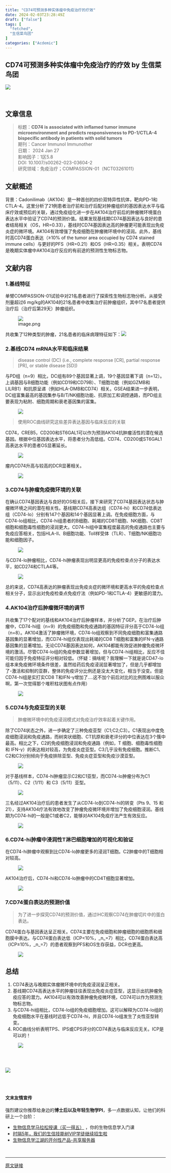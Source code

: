 ```yaml
---
title: "CD74可预测多种实体瘤中免疫治疗的疗效"
date: 2024-02-03T23:28:49Z
draft: ["false"]
tags: [
  "fetched",
  "生信菜鸟团"
]
categories: ["Acdemic"]
---
```

CD74可预测多种实体瘤中免疫治疗的疗效 by 生信菜鸟团
------
<div><p><img data-imgfileid="100036408" data-ratio="0.4935185185185185" data-s="300,640" data-src="https://mmbiz.qpic.cn/mmbiz_png/iaRJcrq2LosictxuG2ia944dVN0zejjW1FloA3EVDse82hLuU1Kb9ibKibfH1zdF9RSewOTw0hibz9FmiaNiaddNn6kicWQ/640?wx_fmt=png&amp;from=appmsg" data-type="png" data-w="1080" src="https://mmbiz.qpic.cn/mmbiz_png/iaRJcrq2LosictxuG2ia944dVN0zejjW1FloA3EVDse82hLuU1Kb9ibKibfH1zdF9RSewOTw0hibz9FmiaNiaddNn6kicWQ/640?wx_fmt=png&amp;from=appmsg"></p><p><br></p><section data-tool="mdnice编辑器" data-website="https://www.mdnice.com"><h2 data-tool="mdnice编辑器"><span></span><span>文章信息</span></h2><blockquote data-tool="mdnice编辑器"><p><span>标题：</span><strong>CD74 is associated with inflamed tumor immune microenvironment and predicts responsiveness to PD-1/CTLA-4 bispecific antibody in patients with solid tumors</strong><br><span>期刊：</span>Cancer Immunol Immunother<br><span>日期：</span> 2024 Jan 27<br><span>影响因子：</span>1区5.8<br><span>DOI:</span> 10.1007/s00262-023-03604-2<br><span>研究领域：</span>免疫治疗；COMPASSION-01（NCT03261011）</p></blockquote><h2 data-tool="mdnice编辑器"><span></span><span>文献概述</span></h2><p data-tool="mdnice编辑器"><span>背景：</span>Cadonilimab（AK104）是一种首创的四价双特异性抗体，靶向PD-1和CTLA-4。这里分析了21例患者治疗前和治疗后配对肿瘤组织的基因表达水平与临床疗效或预后的关联，通过免疫组化进一步在AK104治疗前后的肿瘤微环境蛋白表达水平中验证了CD74的预测价值。结果发现<span>基线期CD74基因表达与良好的患者结局相关（OS，HR=0.33）</span>，基线时CD74基因表达高的肿瘤更可能表现出免疫炎症的微环境。AK104有效增强了免疫细胞在肿瘤微环境中的浸润。此外，<span>基线时高CD74蛋白表达（≥10% of the tumor area occupied by CD74 stained immune cells）与更好的PFS（HR=0.21）和OS（HR=0.35）相关</span>。表明CD74是晚期实体瘤中AK104治疗反应的有前途的预测性生物标志物。</p><h2 data-tool="mdnice编辑器"><span></span><span>文献内容</span></h2><h3 data-tool="mdnice编辑器"><span></span><span>1.基线特征</span><span></span></h3><p data-tool="mdnice编辑器">单臂COMPASSION-01试验中对21名患者进行了探索性生物标志物分析。从接受剂量超过6 mg/kg的AK104的21名患者中收集治疗前肿瘤组织，其中17名患者提供治疗后（治疗后第29天）肿瘤组织。</p><figure data-tool="mdnice编辑器"><img data-imgfileid="100036410" data-ratio="0.566145092460882" data-src="https://mmbiz.qpic.cn/mmbiz_png/iaRJcrq2LosictxuG2ia944dVN0zejjW1FllOquPzibk2icM2Y7GrAvDcmAVfHrkTdXFVia1QaL1IydjFe03Kkzg6Jiaw/640?wx_fmt=png&amp;from=appmsg" data-type="png" data-w="703" src="https://mmbiz.qpic.cn/mmbiz_png/iaRJcrq2LosictxuG2ia944dVN0zejjW1FllOquPzibk2icM2Y7GrAvDcmAVfHrkTdXFVia1QaL1IydjFe03Kkzg6Jiaw/640?wx_fmt=png&amp;from=appmsg"><figcaption>image.png</figcaption></figure><p data-tool="mdnice编辑器">共收集了12种类型的肿瘤，21名患者的临床病理特征如下：<img data-imgfileid="100036411" data-ratio="1.6348448687350836" data-src="https://mmbiz.qpic.cn/mmbiz_png/iaRJcrq2LosictxuG2ia944dVN0zejjW1Fltmscia7iaz3iaiaeABQnKgutnjzm2TCMnK4Q98wBy7fiaGpyNWuCia35tF8g/640?wx_fmt=png&amp;from=appmsg" data-type="png" data-w="838" src="https://mmbiz.qpic.cn/mmbiz_png/iaRJcrq2LosictxuG2ia944dVN0zejjW1Fltmscia7iaz3iaiaeABQnKgutnjzm2TCMnK4Q98wBy7fiaGpyNWuCia35tF8g/640?wx_fmt=png&amp;from=appmsg"></p><h3 data-tool="mdnice编辑器"><span></span><span>2.基线CD74 mRNA水平和临床结果</span><span></span></h3><blockquote data-tool="mdnice编辑器"><p>disease control (DC) (i.e., complete response [CR], partial response [PR], or stable disease [SD])</p></blockquote><p data-tool="mdnice编辑器">与PD组（n=9）相比，DC组有89个基因显著上调，19个基因显著下调（n=12）。上调基因与B细胞功能（例如CD19和CD79B）、T细胞功能（例如GZMB和LILRB1）和抗原呈递（例如HLA-DMB和CD74）相关。GSEA结果进一步表明，DC组富集最高的基因集参与B/T/NK细胞功能、抗原加工和调控通路，而PD组主要表现为粘附、细胞周期和衰老基因集的富集。</p><figure data-tool="mdnice编辑器"><img data-imgfileid="100036414" data-ratio="0.5833333333333334" data-src="https://mmbiz.qpic.cn/mmbiz_png/iaRJcrq2LosictxuG2ia944dVN0zejjW1FlX9tjaib0ALFARlMc8CudAZibIOwCicZybbpia2D27lw0AfkRVOpzQeMVkg/640?wx_fmt=png&amp;from=appmsg" data-type="png" data-w="1080" src="https://mmbiz.qpic.cn/mmbiz_png/iaRJcrq2LosictxuG2ia944dVN0zejjW1FlX9tjaib0ALFARlMc8CudAZibIOwCicZybbpia2D27lw0AfkRVOpzQeMVkg/640?wx_fmt=png&amp;from=appmsg"></figure><blockquote data-tool="mdnice编辑器"><p>使用ROC曲线研究这些差异表达基因与临床反应的关联</p></blockquote><p data-tool="mdnice编辑器">CD74，CREB5，CD200和ST6GAL1可以作为预测AK104抗肿瘤活性的潜在候选基因。根据中位基因表达水平，将患者分为高低组。CD74、CD200或ST6GAL1高表达水平的患者OS显著延长。</p><figure data-tool="mdnice编辑器"><img data-imgfileid="100036413" data-ratio="0.5259259259259259" data-src="https://mmbiz.qpic.cn/mmbiz_png/iaRJcrq2LosictxuG2ia944dVN0zejjW1FlQic0fStib3vdragJnHa6pPN4qzVu0JhYZSamskicSv1FIh4vJ0Y6JsNKg/640?wx_fmt=png&amp;from=appmsg" data-type="png" data-w="1080" src="https://mmbiz.qpic.cn/mmbiz_png/iaRJcrq2LosictxuG2ia944dVN0zejjW1FlQic0fStib3vdragJnHa6pPN4qzVu0JhYZSamskicSv1FIh4vJ0Y6JsNKg/640?wx_fmt=png&amp;from=appmsg"></figure><p data-tool="mdnice编辑器">瘤内CD74升高与较高的DCR显著相关。</p><figure data-tool="mdnice编辑器"><img data-imgfileid="100036412" data-ratio="0.3074074074074074" data-src="https://mmbiz.qpic.cn/mmbiz_png/iaRJcrq2LosictxuG2ia944dVN0zejjW1FlEIab1IcpJ9LKhricIAkyrEIYNo3XUcFQOdviaaWI56uY7HicC9NEKE9fw/640?wx_fmt=png&amp;from=appmsg" data-type="png" data-w="1080" src="https://mmbiz.qpic.cn/mmbiz_png/iaRJcrq2LosictxuG2ia944dVN0zejjW1FlEIab1IcpJ9LKhricIAkyrEIYNo3XUcFQOdviaaWI56uY7HicC9NEKE9fw/640?wx_fmt=png&amp;from=appmsg"></figure><h3 data-tool="mdnice编辑器"><span></span><span>3.CD74与肿瘤免疫微环境的关联</span><span></span></h3><p data-tool="mdnice编辑器">在确认CD74基因表达与良好的OS相关后，接下来研究了CD74基因表达状态与肿瘤微环境之间的潜在相关性。基线期CD74高表达组（CD74-hi）和CD74低表达组（CD74-lo）分别有147个基因和14个基因显著上调。在免疫细胞方面，与CD74-lo组相比，CD74-hi组患者的B细胞、耗竭的CD8T细胞、NK细胞、CD8T细胞和细胞毒性细胞的浸润更大。CD74-hi组中富集程度最高的免疫通路也主要与免疫应答相关，包括HLA-II、B细胞功能、Toll样受体（TLR）、T细胞/NK细胞功能和细胞因子。</p><figure data-tool="mdnice编辑器"><img data-imgfileid="100036418" data-ratio="0.8046296296296296" data-src="https://mmbiz.qpic.cn/mmbiz_png/iaRJcrq2LosictxuG2ia944dVN0zejjW1Fl3mlswoXibT3dhmwonK3QNibpOblCKrEEvWJGEEnAuLbL7CD4KgUl6SRA/640?wx_fmt=png&amp;from=appmsg" data-type="png" data-w="1080" src="https://mmbiz.qpic.cn/mmbiz_png/iaRJcrq2LosictxuG2ia944dVN0zejjW1Fl3mlswoXibT3dhmwonK3QNibpOblCKrEEvWJGEEnAuLbL7CD4KgUl6SRA/640?wx_fmt=png&amp;from=appmsg"></figure><p data-tool="mdnice编辑器">与CD74-lo肿瘤相比，CD74-hi肿瘤表现出明显更高的免疫检查点分子的表达水平，如CD274和CTLA4等。</p><figure data-tool="mdnice编辑器"><img data-imgfileid="100036416" data-ratio="0.3611111111111111" data-src="https://mmbiz.qpic.cn/mmbiz_png/iaRJcrq2LosictxuG2ia944dVN0zejjW1FlqaPfg6oEYEtbuGbpZCln9BziaIQfZJWe1cKaic1dECic9zbriahCly4BDA/640?wx_fmt=png&amp;from=appmsg" data-type="png" data-w="1080" src="https://mmbiz.qpic.cn/mmbiz_png/iaRJcrq2LosictxuG2ia944dVN0zejjW1FlqaPfg6oEYEtbuGbpZCln9BziaIQfZJWe1cKaic1dECic9zbriahCly4BDA/640?wx_fmt=png&amp;from=appmsg"></figure><p data-tool="mdnice编辑器">总的来说，CD74高表达的肿瘤表现出免疫炎症的微环境和更高水平的免疫检查点相关分子，显示出对免疫检查点免疫疗法（例如PD-1和CTLA-4）更敏感的潜力。</p><h3 data-tool="mdnice编辑器"><span></span><span>4.AK104治疗后肿瘤微环境的调节</span><span></span></h3><p data-tool="mdnice编辑器">共收集了17个配对的基线和AK104治疗后肿瘤样本，并分析了GEP。在治疗后肿瘤中，CD74-hi组（n=9）的免疫细胞和免疫通路的基因特征评分高于CD74-lo组（n=8）。AK104激活了肿瘤微环境，CD74-lo组观察到不同免疫细胞和富集通路基因集的显著增加，而CD74-hi组仅表现出耗竭的CD8 T细胞和富集的IFN-γ通路基因集的显著增加。无论CD74基因表达如何，AK104都能有效促进肿瘤免疫微环境的激活。<span>尽管CD74-lo组的免疫参数显著增加，但与CD74-hi组相比，反应不佳可能归因于免疫特征评分相对较低。（怀疑：搞啥呢？我理解一下就是说CD47-lo组本来免疫微环境条件很差，虽然给药后免疫浸润显著增加了，但是几乎都增加了-激活和抑制的亚群，整体的免疫评分比例还是没太大变化，相当于没变。但是CD74-hi组是实打实CD8 T和IFN-γ增加了....这不加个前后对比的比例图难以服众啊，第一次觉得那个堆积柱状图有点作用）</span></p><figure data-tool="mdnice编辑器"><img data-imgfileid="100036419" data-ratio="0.7953703703703704" data-src="https://mmbiz.qpic.cn/mmbiz_png/iaRJcrq2LosictxuG2ia944dVN0zejjW1FlqFl1Q2VYYsDtdiaUdLaM0LtujAmftUD5H52aKocvuBAbkcCiaqVdIbxA/640?wx_fmt=png&amp;from=appmsg" data-type="png" data-w="1080" src="https://mmbiz.qpic.cn/mmbiz_png/iaRJcrq2LosictxuG2ia944dVN0zejjW1FlqFl1Q2VYYsDtdiaUdLaM0LtujAmftUD5H52aKocvuBAbkcCiaqVdIbxA/640?wx_fmt=png&amp;from=appmsg"></figure><h3 data-tool="mdnice编辑器"><span></span><span>5.CD74与免疫亚型的关联</span><span></span></h3><blockquote data-tool="mdnice编辑器"><p>肿瘤微环境中的免疫浸润模式对免疫治疗效率起着关键作用。</p></blockquote><p data-tool="mdnice编辑器">除了CD74状态之外，进一步确定了三种免疫亚型（C1;C2;C3）。C1表现出中度免疫细胞浸润和免疫通路，而树突状细胞、CT抗原和衰老评分的中位表达在3个簇中最高。相比之下，C2的免疫细胞浸润和免疫通路（例如，T 细胞、细胞毒性细胞和 IFN-γ）的表达相对较高，为免疫炎症亚型。C3几乎没有免疫细胞。推断C1、C2和C3分别倾向于免疫排除亚型、免疫炎症亚型和免疫沙漠亚型。</p><figure data-tool="mdnice编辑器"><img data-imgfileid="100036417" data-ratio="0.5425925925925926" data-src="https://mmbiz.qpic.cn/mmbiz_png/iaRJcrq2LosictxuG2ia944dVN0zejjW1Flpt1FTW8buWjia8b2Br3YNV4ttIZgQoB44mpckKAPjkPCfYSqlhiaOrtw/640?wx_fmt=png&amp;from=appmsg" data-type="png" data-w="1080" src="https://mmbiz.qpic.cn/mmbiz_png/iaRJcrq2LosictxuG2ia944dVN0zejjW1Flpt1FTW8buWjia8b2Br3YNV4ttIZgQoB44mpckKAPjkPCfYSqlhiaOrtw/640?wx_fmt=png&amp;from=appmsg"></figure><p data-tool="mdnice编辑器">对于基线样本，CD74-hi肿瘤显示C2和C1亚型，而CD74-lo肿瘤分布为C1（5/11）、C2（1/11）和 <span>C3</span>（5/11）亚型。</p><figure data-tool="mdnice编辑器"><img data-imgfileid="100036415" data-ratio="0.7638691322901849" data-src="https://mmbiz.qpic.cn/mmbiz_png/iaRJcrq2LosictxuG2ia944dVN0zejjW1FlIX4DcM0lr8HpicFhIvAuf6R4N4Zh8BPql3JyHR1ibkfbMiafnFUfb3J2A/640?wx_fmt=png&amp;from=appmsg" data-type="png" data-w="703" src="https://mmbiz.qpic.cn/mmbiz_png/iaRJcrq2LosictxuG2ia944dVN0zejjW1FlIX4DcM0lr8HpicFhIvAuf6R4N4Zh8BPql3JyHR1ibkfbMiafnFUfb3J2A/640?wx_fmt=png&amp;from=appmsg"></figure><p data-tool="mdnice编辑器">三名经过AK104治疗后的患者发生了从CD74-lo到CD74-hi的转变（Pts 9、15 和 21），支持AK104疗法有效地改变了肿瘤免疫微环境并增加了免疫细胞浸润。基线期为CD74-hi的一般是C1或者C2，能够对AK104免疫疗法产生有效反应。</p><figure data-tool="mdnice编辑器"><img data-imgfileid="100036421" data-ratio="0.6916666666666667" data-src="https://mmbiz.qpic.cn/mmbiz_png/iaRJcrq2LosictxuG2ia944dVN0zejjW1FlCc4r9X9h1FPPmafgWjkRH4Ohb8U4YWJEEicPiaqKTKrDP1Gqr1BThZxQ/640?wx_fmt=png&amp;from=appmsg" data-type="png" data-w="1080" src="https://mmbiz.qpic.cn/mmbiz_png/iaRJcrq2LosictxuG2ia944dVN0zejjW1FlCc4r9X9h1FPPmafgWjkRH4Ohb8U4YWJEEicPiaqKTKrDP1Gqr1BThZxQ/640?wx_fmt=png&amp;from=appmsg"></figure><h3 data-tool="mdnice编辑器"><span></span><span>6.CD74-hi肿瘤中浸润性T淋巴细胞增加的可视化和验证</span><span></span></h3><p data-tool="mdnice编辑器">在CD74-hi肿瘤中观察到比CD74-lo肿瘤更多的浸润T细胞。C2肿瘤中的T细胞相对较高。</p><figure data-tool="mdnice编辑器"><img data-imgfileid="100036423" data-ratio="0.5814814814814815" data-src="https://mmbiz.qpic.cn/mmbiz_png/iaRJcrq2LosictxuG2ia944dVN0zejjW1FlLmbRzlM8zGo9hicaWHv5kPGftdaJgoassibpYeQQ0fnEo5D7M5aBv7WQ/640?wx_fmt=png&amp;from=appmsg" data-type="png" data-w="1080" src="https://mmbiz.qpic.cn/mmbiz_png/iaRJcrq2LosictxuG2ia944dVN0zejjW1FlLmbRzlM8zGo9hicaWHv5kPGftdaJgoassibpYeQQ0fnEo5D7M5aBv7WQ/640?wx_fmt=png&amp;from=appmsg"></figure><p data-tool="mdnice编辑器">AK104治疗后，CD74-hi和CD74-lo肿瘤中的CD4T细胞显著增加。</p><figure data-tool="mdnice编辑器"><img data-imgfileid="100036422" data-ratio="0.6064814814814815" data-src="https://mmbiz.qpic.cn/mmbiz_png/iaRJcrq2LosictxuG2ia944dVN0zejjW1FlExDrIBibGSA1jdwvZEMjbFLXeyAff10bctQShV97JDq0LkSUGhaiaiabA/640?wx_fmt=png&amp;from=appmsg" data-type="png" data-w="1080" src="https://mmbiz.qpic.cn/mmbiz_png/iaRJcrq2LosictxuG2ia944dVN0zejjW1FlExDrIBibGSA1jdwvZEMjbFLXeyAff10bctQShV97JDq0LkSUGhaiaiabA/640?wx_fmt=png&amp;from=appmsg"></figure><h3 data-tool="mdnice编辑器"><span></span><span>7.CD74蛋白表达的预测价值</span><span></span></h3><blockquote data-tool="mdnice编辑器"><p>为了进一步探究CD74的预测价值，通过IHC观察CD74在肿瘤切片中的蛋白表达。</p></blockquote><p data-tool="mdnice编辑器">CD74蛋白与基因表达呈正相关。CD74主要在免疫细胞和肿瘤细胞的细胞质和细胞膜中表达。与CD74蛋白表达低（ICP&lt;10%，_n_=7）相比，CD74蛋白表达高（ICP≥10%，_n_=7）的患者观察到PFS和OS生存获益，DCR也更高。</p><figure data-tool="mdnice编辑器"><img data-imgfileid="100036424" data-ratio="0.6037037037037037" data-src="https://mmbiz.qpic.cn/mmbiz_png/iaRJcrq2LosictxuG2ia944dVN0zejjW1Flseh5C4tdsKMWQphGO1RbOjX7ibhkfsmXWOjUaqHcnE31MVl1Wkvpb4A/640?wx_fmt=png&amp;from=appmsg" data-type="png" data-w="1080" src="https://mmbiz.qpic.cn/mmbiz_png/iaRJcrq2LosictxuG2ia944dVN0zejjW1Flseh5C4tdsKMWQphGO1RbOjX7ibhkfsmXWOjUaqHcnE31MVl1Wkvpb4A/640?wx_fmt=png&amp;from=appmsg"></figure><h2 data-tool="mdnice编辑器"><span></span><span>总结</span></h2><ol data-tool="mdnice编辑器"><li><section>CD74表达与晚期实体瘤微环境中的免疫浸润呈正相关。</section></li><li><section>基线期CD74高表达水平的肿瘤往往表现出免疫炎症亚型，这显示出抗肿瘤免疫应答的潜力。AK104可以有效改善肿瘤免疫微环境，CD74可以作为预测生物标志物。</section></li><li><section>与CD74-hi组相比，CD74-lo组的免疫细胞增加。这可以解释为CD74-lo组的免疫细胞水平在基线时远低于CD74-hi，并且CD74-lo组发生了炎性亚型转变。</section></li><li><section>ROC曲线分析表明TPS、IPS或CPS评分的CD74表达与临床反应无关。ICP是可以的！</section></li></ol><figure data-tool="mdnice编辑器"><img data-imgfileid="100036420" data-ratio="1.0202702702702702" data-src="https://mmbiz.qpic.cn/mmbiz_png/iaRJcrq2LosictxuG2ia944dVN0zejjW1FlIJsTOGd0o62c8AN8SJDvZAm3su4CSl8yCThr5icEhxVgSMaicadJoL6Q/640?wx_fmt=png&amp;from=appmsg" data-type="png" data-w="888" src="https://mmbiz.qpic.cn/mmbiz_png/iaRJcrq2LosictxuG2ia944dVN0zejjW1FlIJsTOGd0o62c8AN8SJDvZAm3su4CSl8yCThr5icEhxVgSMaicadJoL6Q/640?wx_fmt=png&amp;from=appmsg"></figure></section><p><br></p><section><section act="xmy"><section data-id="123409" data-type="lspecial02,lspecial04" powered-by="xmyeditor.com" data-md5="8b46d"><section powered-by="xmyeditor.com" data-md5="8b46d"><section powered-by="xmyeditor.com" data-md5="8b46d"><section powered-by="xmyeditor.com" data-md5="8b46d"><br></section><section powered-by="xmyeditor.com" data-md5="8b46d"><img data-imgfileid="100036425" data-ratio="0.6940298507462687" data-src="https://mmbiz.qpic.cn/mmbiz_gif/iaRJcrq2LosibrvQnXTV3PMktpwwmDsjia2JG4e3ibpLQ1G6M4nktW4PiaiaKfnpiaRmNbTT6St7QLfzAMAomKgWxQ4kA/640?wx_fmt=gif&amp;wxfrom=5&amp;wx_lazy=1" data-type="gif" data-w="134" src="https://mmbiz.qpic.cn/mmbiz_gif/iaRJcrq2LosibrvQnXTV3PMktpwwmDsjia2JG4e3ibpLQ1G6M4nktW4PiaiaKfnpiaRmNbTT6St7QLfzAMAomKgWxQ4kA/640?wx_fmt=gif&amp;wxfrom=5&amp;wx_lazy=1"></section><section powered-by="xmyeditor.com" data-md5="8b46d"><br></section></section></section></section></section></section><p><span></span><br></p><section data-tool="mdnice编辑器" data-website="https://www.mdnice.com"><h4 data-tool="mdnice编辑器">文末友情宣传</h4><p data-tool="mdnice编辑器">强烈建议你推荐给身边的<strong>博士后以及年轻生物学PI</strong>，多一点数据认知，让他们的科研上一个台阶：</p><ul data-tool="mdnice编辑器"><li><section><a target="_blank" href="http://mp.weixin.qq.com/s?__biz=MzUzMTEwODk0Ng==&amp;mid=2247519301&amp;idx=1&amp;sn=4832300ce88eb9439e6bd79ceb7e3e4b&amp;chksm=fa454978cd32c06eb33ff45ce4a74212c71948e2176432ddbc6961dc96a34c359affd1c5edaa&amp;scene=21#wechat_redirect" textvalue="生物信息学马‍拉松授课（买一得五）" linktype="text" imgurl="" imgdata="null" data-itemshowtype="11" tab="innerlink" data-linktype="2" hasload="1">生物信息学马拉松授课（买一得五）</a> ，你的生物信息学入门课</section></li><li><section><a target="_blank" href="http://mp.weixin.qq.com/s?__biz=MzAxMDkxODM1Ng==&amp;mid=2247524148&amp;idx=1&amp;sn=7806da6feb41a36493c519c1cfc1d3ac&amp;chksm=9b4bdf8fac3c569960369602f1ef26639cb366b250f233b2297d1f059471c0458335bfc0b829&amp;scene=21#wechat_redirect" textvalue="时隔5年，我们的生信技能树VIP学徒继续招生啦" linktype="text" imgurl="" imgdata="null" data-itemshowtype="0" tab="innerlink" data-linktype="2" hasload="1">时隔5年，我们的生信技能树VIP学徒继续招生啦</a><br></section></li><li><section><a target="_blank" href="http://mp.weixin.qq.com/s?__biz=MzAxMDkxODM1Ng==&amp;mid=2247526168&amp;idx=1&amp;sn=ebc4a9d53d675e3f7d20b1e2f97901b8&amp;chksm=9b4b27a3ac3caeb5ee0828c38f816c229067d1946be224bcaf4bac0dbdfc9eff863c621097e2&amp;scene=21#wechat_redirect" textvalue="生物信息学江湖的开创性产品-共享服务器" linktype="text" imgurl="" imgdata="null" data-itemshowtype="0" tab="innerlink" data-linktype="2" hasload="1">生物信息学江湖的开创性产品-共享服务器</a></section></li></ul></section><p><br></p><p><mp-style-type data-value="10000"></mp-style-type></p></div>  
<hr>
<a href="https://mp.weixin.qq.com/s/4kZEkaiXrhOxgdyBQJvcpw",target="_blank" rel="noopener noreferrer">原文链接</a>
